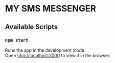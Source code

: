 # MY SMS MESSENGER

## Available Scripts

### `npm start`

Runs the app in the development mode.\
Open [http://localhost:3000](http://localhost:3000) to view it in the browser.
